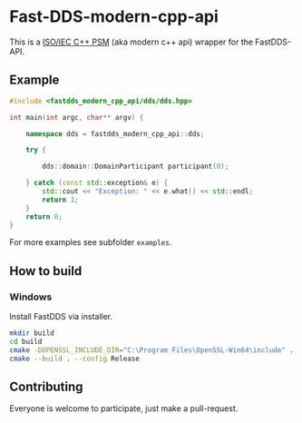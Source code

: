 # Fast-DDS-modern-cpp-api

This is a [ISO/IEC C++ PSM](https://www.omg.org/spec/DDS-PSM-Cxx/) (aka modern c++ api) wrapper for the FastDDS-API.

## Example

```cpp
#include <fastdds_modern_cpp_api/dds/dds.hpp>

int main(int argc, char** argv) {

    namespace dds = fastdds_modern_cpp_api::dds;

    try {

        dds::domain::DomainParticipant participant(0);

    } catch (const std::exception& e) {
        std::cout << "Exception: " << e.what() << std::endl;
        return 1;
    }
    return 0;
}
```

For more examples see subfolder `examples`.

## How to build

### Windows

Install FastDDS via installer.

```bash
mkdir build
cd build
cmake -DOPENSSL_INCLUDE_DIR="C:\Program Files\OpenSSL-Win64\include" ..
cmake --build . --config Release
```

## Contributing

Everyone is welcome to participate, just make a pull-request.
